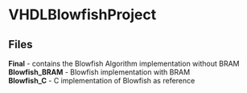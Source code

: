 # VHDLBlowfishProject

Files
-------------
**Final** - contains the Blowfish Algorithm implementation without BRAM\
**Blowfish_BRAM** - Blowfish implementation with BRAM \
**Blowfish_C** - C implementation of Blowfish as reference
